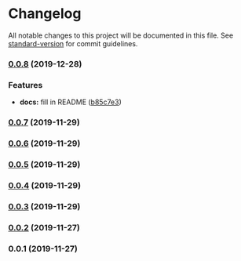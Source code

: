 # Changelog

All notable changes to this project will be documented in this file. See [standard-version](https://github.com/conventional-changelog/standard-version) for commit guidelines.

### [0.0.8](https://github.com/omairvaiyani/delta-intent/compare/v0.0.7...v0.0.8) (2019-12-28)


### Features

* **docs:** fill in README ([b85c7e3](https://github.com/omairvaiyani/delta-intent/commit/b85c7e330b1f90503f88a5ebe578df1c010fef9e))

### [0.0.7](https://github.com/omairvaiyani/delta-intent/compare/v0.0.6...v0.0.7) (2019-11-29)

### [0.0.6](https://github.com/omairvaiyani/delta-intent/compare/v0.0.5...v0.0.6) (2019-11-29)

### [0.0.5](https://github.com/omairvaiyani/delta-intent/compare/v0.0.4...v0.0.5) (2019-11-29)

### [0.0.4](https://github.com/omairvaiyani/delta-intent/compare/v0.0.3...v0.0.4) (2019-11-29)

### [0.0.3](https://github.com/omairvaiyani/delta-intent/compare/v0.0.2...v0.0.3) (2019-11-29)

### [0.0.2](https://github.com/omairvaiyani/delta-intent/compare/v0.0.1...v0.0.2) (2019-11-27)

### 0.0.1 (2019-11-27)

